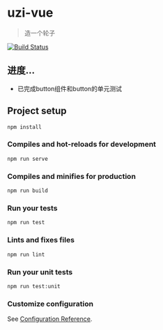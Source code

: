 # uzi-vue
>造一个轮子

[![Build Status](https://www.travis-ci.org/funny-man/uzi-vue.svg?branch=develop)](https://www.travis-ci.org/funny-man/uzi-vue)

## 进度...

- 已完成button组件和button的单元测试

## Project setup
```
npm install
```

### Compiles and hot-reloads for development
```
npm run serve
```

### Compiles and minifies for production
```
npm run build
```

### Run your tests
```
npm run test
```

### Lints and fixes files
```
npm run lint
```

### Run your unit tests
```
npm run test:unit
```

### Customize configuration
See [Configuration Reference](https://cli.vuejs.org/config/).
